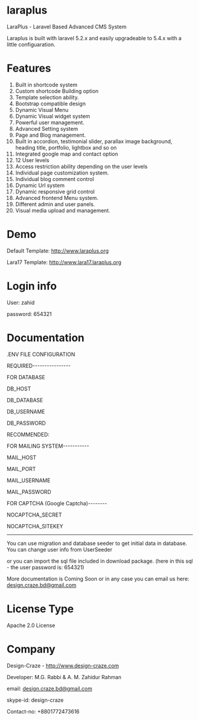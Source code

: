 # laraplus
LaraPlus - Laravel Based Advanced CMS System

Laraplus is built with laravel 5.2.x and easily upgradeable to 5.4.x with a little configuaration.

# Features
01. Built in shortcode system
02. Custom shortcode Building option
03. Template selection ability.
04. Bootstrap compatible design
05. Dynamic Visual Menu
06. Dynamic Visual widget system
07. Powerful user management.
08. Advanced Setting system
09. Page and Blog management.
10. Built in accordion, testimonial slider, parallax image background, heading title, portfolio, lightbox and so on
11. Integrated google map and contact option
12. 12 User levels
13. Access restriction ability depending on the user levels
14. Individual page customization system.
15. Individual blog comment control
16. Dynamic Url system
17. Dynamic responsive grid control
18. Advanced frontend Menu system.
19. Different admin and user panels.
20. Visual media upload and management.

# Demo
Default Template: http://www.laraplus.org

Lara17 Template: http://www.lara17.laraplus.org

# Login info
User: zahid

password: 654321

# Documentation

.ENV FILE CONFIGURATION

REQUIRED----------------

FOR DATABASE

DB_HOST

DB_DATABASE

DB_USERNAME

DB_PASSWORD


RECOMMENDED:

FOR MAILING SYSTEM-----------

MAIL_HOST

MAIL_PORT

MAIL_USERNAME

MAIL_PASSWORD

FOR CAPTCHA (Google Captcha)--------

NOCAPTCHA_SECRET

NOCAPTCHA_SITEKEY


-------------------

You can use migration and database seeder to get initial data in database. You can change user info from UserSeeder 

or you can import the sql file included in download package. (here in this sql - the user password is: 654321) 

More documentation is Coming Soon or in any case you can email us here: design.craze.bd@gmail.com

# License Type
Apache 2.0 License

# Company
Design-Craze - http://www.design-craze.com

Developer: M.G. Rabbi & A. M. Zahidur Rahman

email: design.craze.bd@gmail.com

skype-id: design-craze

Contact-no: +8801772473616
